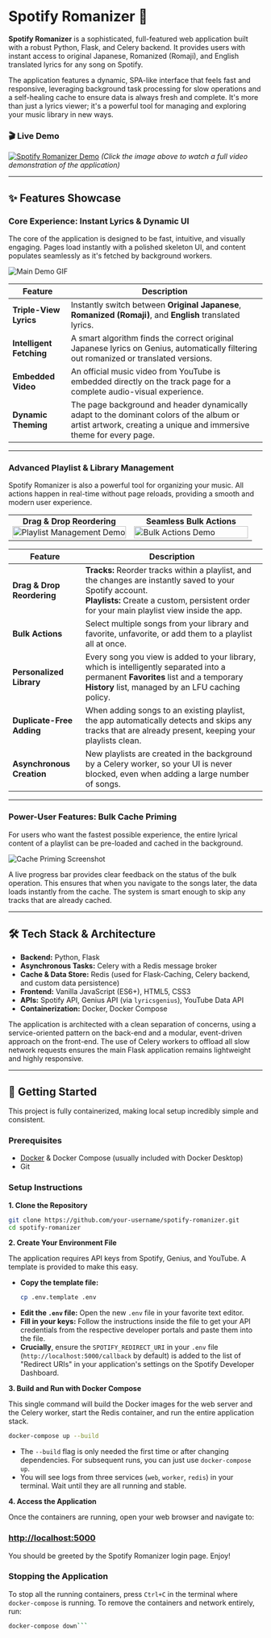 # Spotify Romanizer 🎵

**Spotify Romanizer** is a sophisticated, full-featured web application built with a robust Python, Flask, and Celery backend. It provides users with instant access to original Japanese, Romanized (Romaji), and English translated lyrics for any song on Spotify.

The application features a dynamic, SPA-like interface that feels fast and responsive, leveraging background task processing for slow operations and a self-healing cache to ensure data is always fresh and complete. It's more than just a lyrics viewer; it's a powerful tool for managing and exploring your music library in new ways.

### 🎬 Live Demo

[![Spotify Romanizer Demo](https://img.youtube.com/vi/your-youtube-video-id/0.jpg)](https://www.youtube.com/watch?v=your-youtube-video-id)
*(Click the image above to watch a full video demonstration of the application)*

---

## ✨ Features Showcase

### Core Experience: Instant Lyrics & Dynamic UI

The core of the application is designed to be fast, intuitive, and visually engaging. Pages load instantly with a polished skeleton UI, and content populates seamlessly as it's fetched by background workers.

![Main Demo GIF](assets/demo-main.gif)

| Feature                 | Description                                                                                                                                                           |
| ----------------------- | --------------------------------------------------------------------------------------------------------------------------------------------------------------------- |
| **Triple-View Lyrics**  | Instantly switch between **Original Japanese**, **Romanized (Romaji)**, and **English** translated lyrics.                                                              |
| **Intelligent Fetching**| A smart algorithm finds the correct original Japanese lyrics on Genius, automatically filtering out romanized or translated versions.                                 |
| **Embedded Video**      | An official music video from YouTube is embedded directly on the track page for a complete audio-visual experience.                                                     |
| **Dynamic Theming**     | The page background and header dynamically adapt to the dominant colors of the album or artist artwork, creating a unique and immersive theme for every page.           |

---

### Advanced Playlist & Library Management

Spotify Romanizer is also a powerful tool for organizing your music. All actions happen in real-time without page reloads, providing a smooth and modern user experience.

<table>
  <tr>
    <td width="50%">
      <center><strong>Drag & Drop Reordering</strong></center>
      <img src="assets/demo-playlist-management.gif" alt="Playlist Management Demo" width="100%">
    </td>
    <td width="50%">
      <center><strong>Seamless Bulk Actions</strong></center>
      <img src="assets/demo-bulk-actions.gif" alt="Bulk Actions Demo" width="100%">
    </td>
  </tr>
</table>

| Feature                     | Description                                                                                                                                                                                          |
| --------------------------- | ---------------------------------------------------------------------------------------------------------------------------------------------------------------------------------------------------- |
| **Drag & Drop Reordering**  | **Tracks:** Reorder tracks within a playlist, and the changes are instantly saved to your Spotify account. <br> **Playlists:** Create a custom, persistent order for your main playlist view inside the app. |
| **Bulk Actions**            | Select multiple songs from your library and favorite, unfavorite, or add them to a playlist all at once.                                                                                             |
| **Personalized Library**    | Every song you view is added to your library, which is intelligently separated into a permanent **Favorites** list and a temporary **History** list, managed by an LFU caching policy.                 |
| **Duplicate-Free Adding**   | When adding songs to an existing playlist, the app automatically detects and skips any tracks that are already present, keeping your playlists clean.                                                |
| **Asynchronous Creation**   | New playlists are created in the background by a Celery worker, so your UI is never blocked, even when adding a large number of songs.                                                              |

---

### Power-User Features: Bulk Cache Priming

For users who want the fastest possible experience, the entire lyrical content of a playlist can be pre-loaded and cached in the background.

![Cache Priming Screenshot](assets/demo-cache-priming.png)

A live progress bar provides clear feedback on the status of the bulk operation. This ensures that when you navigate to the songs later, the data loads instantly from the cache. The system is smart enough to skip any tracks that are already cached.

---

## 🛠️ Tech Stack & Architecture

-   **Backend:** Python, Flask
-   **Asynchronous Tasks:** Celery with a Redis message broker
-   **Cache & Data Store:** Redis (used for Flask-Caching, Celery backend, and custom data persistence)
-   **Frontend:** Vanilla JavaScript (ES6+), HTML5, CSS3
-   **APIs:** Spotify API, Genius API (via `lyricsgenius`), YouTube Data API
-   **Containerization:** Docker, Docker Compose

The application is architected with a clean separation of concerns, using a service-oriented pattern on the back-end and a modular, event-driven approach on the front-end. The use of Celery workers to offload all slow network requests ensures the main Flask application remains lightweight and highly responsive.

---

## 🚀 Getting Started

This project is fully containerized, making local setup incredibly simple and consistent.

### Prerequisites

-   [Docker](https://www.docker.com/products/docker-desktop/) & Docker Compose (usually included with Docker Desktop)
-   Git

### Setup Instructions

**1. Clone the Repository**

```bash
git clone https://github.com/your-username/spotify-romanizer.git
cd spotify-romanizer
```

**2. Create Your Environment File**

The application requires API keys from Spotify, Genius, and YouTube. A template is provided to make this easy.

-   **Copy the template file:**
    ```bash
    cp .env.template .env
    ```
-   **Edit the `.env` file:** Open the new `.env` file in your favorite text editor.
-   **Fill in your keys:** Follow the instructions inside the file to get your API credentials from the respective developer portals and paste them into the file.
-   **Crucially**, ensure the `SPOTIFY_REDIRECT_URI` in your `.env` file (`http://localhost:5000/callback` by default) is added to the list of "Redirect URIs" in your application's settings on the Spotify Developer Dashboard.

**3. Build and Run with Docker Compose**

This single command will build the Docker images for the web server and the Celery worker, start the Redis container, and run the entire application stack.

```bash
docker-compose up --build
```

-   The `--build` flag is only needed the first time or after changing dependencies. For subsequent runs, you can just use `docker-compose up`.
-   You will see logs from three services (`web`, `worker`, `redis`) in your terminal. Wait until they are all running and stable.

**4. Access the Application**

Once the containers are running, open your web browser and navigate to:

### [http://localhost:5000](http://localhost:5000)

You should be greeted by the Spotify Romanizer login page. Enjoy!

### Stopping the Application

To stop all the running containers, press `Ctrl+C` in the terminal where `docker-compose` is running. To remove the containers and network entirely, run:

```bash
docker-compose down```
